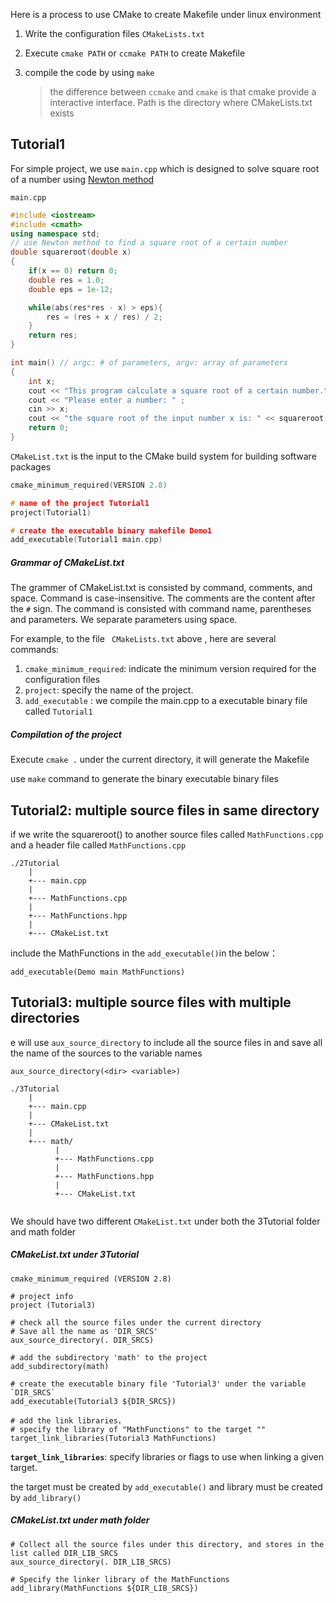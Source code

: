 Here is a process to use CMake to create Makefile under linux environment

1. Write the configuration files `CMakeLists.txt`

2. Execute `cmake PATH` or `ccmake PATH` to create Makefile 

3. compile the code by using `make` 

   > the difference between `ccmake` and `cmake` is that cmake provide a interactive interface. Path is the directory where CMakeLists.txt exists

## Tutorial1

For simple project, we use `main.cpp` which is designed to solve square root of a number using [Newton method](https://en.wikipedia.org/wiki/Newton%27s_method) 

`main.cpp`

```cpp
#include <iostream>
#include <cmath>
using namespace std;
// use Newton method to find a square root of a certain number
double squareroot(double x)
{
    if(x == 0) return 0;
    double res = 1.0;
    double eps = 1e-12;

    while(abs(res*res - x) > eps){
        res = (res + x / res) / 2;
    }
    return res;
}

int main() // argc: # of parameters, argv: array of parameters
{
    int x;
    cout << "This program calculate a square root of a certain number." << endl;
    cout << "Please enter a number: " ;
    cin >> x;
    cout << "the square root of the input number x is: " << squareroot(x) << endl;
    return 0;
}
```

`CMakeList.txt`  is the input to the CMake build system for building software packages

```cpp
cmake_minimum_required(VERSION 2.8)

# name of the project Tutorial1
project(Tutorial1)

# create the executable binary makefile Demo1
add_executable(Tutorial1 main.cpp) 
```

##### Grammar of CMakeList.txt

The grammer of CMakeList.txt is consisted by command, comments, and space. Command is case-insensitive. The comments are the content after the `#` sign. The command is consisted with command name, parentheses and parameters. We separate parameters using space.

For example, to the file ` CMakeLists.txt` above , here are several commands:

1. `cmake_minimum_required`: indicate the minimum version required for the configuration files
2. `project`: specify the name of the project.
3. `add_executable` : we compile the main.cpp to a executable binary file called `Tutorial1`

##### Compilation of the project

Execute `cmake .` under the current directory,  it will generate the Makefile

use `make` command to generate the binary executable binary files





## Tutorial2: multiple source files in same directory

if we write the squareroot() to another source files called `MathFunctions.cpp` and a header file called `MathFunctions.cpp`

```
./2Tutorial
    |
    +--- main.cpp
    |
    +--- MathFunctions.cpp
    |
    +--- MathFunctions.hpp
    |
    +--- CMakeList.txt
```

include the MathFunctions in the `add_executable()`in the below：

`add_executable(Demo main MathFunctions)`





### 

## Tutorial3: multiple source files with multiple directories



e will use `aux_source_directory` to include all the source files in and save all the name of the sources  to the variable names

`aux_source_directory(<dir> <variable>)`

```
./3Tutorial
    |
    +--- main.cpp
    |
    +--- CMakeList.txt
    |
    +--- math/
          |
          +--- MathFunctions.cpp
          |
          +--- MathFunctions.hpp   
          |
          +--- CMakeList.txt    
  
```

We should have two different `CMakeList.txt` under both the 3Tutorial folder and math folder

##### CMakeList.txt under 3Tutorial

```
cmake_minimum_required (VERSION 2.8)

# project info
project (Tutorial3)

# check all the source files under the current directory
# Save all the name as 'DIR_SRCS'
aux_source_directory(. DIR_SRCS)

# add the subdirectory 'math' to the project
add_subdirectory(math)

# create the executable binary file 'Tutorial3' under the variable `DIR_SRCS`
add_executable(Tutorial3 ${DIR_SRCS})

# add the link libraries， 
# specify the library of "MathFunctions" to the target ""
target_link_libraries(Tutorial3 MathFunctions)
```

**`target_link_libraries`**: specify libraries or flags to use when linking a given target.

the target must be created by `add_executable()` and library must be created by `add_library()`

##### CMakeList.txt under math folder

```
# Collect all the source files under this directory, and stores in the list called DIR_LIB_SRCS
aux_source_directory(. DIR_LIB_SRCS)

# Specify the linker library of the MathFunctions
add_library(MathFunctions ${DIR_LIB_SRCS})
```





